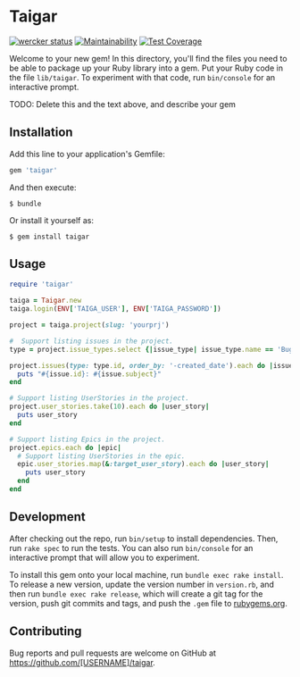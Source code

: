 # Taigar

[![wercker status](https://app.wercker.com/status/1e32d26108123db863a8a218d88c9652/s/master "wercker status")](https://app.wercker.com/project/byKey/1e32d26108123db863a8a218d88c9652)
[![Maintainability](https://api.codeclimate.com/v1/badges/9a38e58b060a9ed7127a/maintainability)](https://codeclimate.com/github/hirakiuc/taigar/maintainability)
[![Test Coverage](https://api.codeclimate.com/v1/badges/9a38e58b060a9ed7127a/test_coverage)](https://codeclimate.com/github/hirakiuc/taigar/test_coverage)

Welcome to your new gem! In this directory, you'll find the files you need to be able to package up your Ruby library into a gem. Put your Ruby code in the file `lib/taigar`. To experiment with that code, run `bin/console` for an interactive prompt.

TODO: Delete this and the text above, and describe your gem

## Installation

Add this line to your application's Gemfile:

```ruby
gem 'taigar'
```

And then execute:

    $ bundle

Or install it yourself as:

    $ gem install taigar

## Usage

```ruby
require 'taigar'

taiga = Taigar.new
taiga.login(ENV['TAIGA_USER'], ENV['TAIGA_PASSWORD'])

project = taiga.project(slug: 'yourprj')

#  Support listing issues in the project.
type = project.issue_types.select {|issue_type| issue_type.name == 'Bug' }.first

project.issues(type: type.id, order_by: '-created_date').each do |issue|
  puts "#{issue.id}: #{issue.subject}"
end

# Support listing UserStories in the project.
project.user_stories.take(10).each do |user_story|
  puts user_story
end

# Support listing Epics in the project.
project.epics.each do |epic|
  # Support listing UserStories in the epic.
  epic.user_stories.map(&:target_user_story).each do |user_story|
    puts user_story
  end
end
```

## Development

After checking out the repo, run `bin/setup` to install dependencies. Then, run `rake spec` to run the tests. You can also run `bin/console` for an interactive prompt that will allow you to experiment.

To install this gem onto your local machine, run `bundle exec rake install`. To release a new version, update the version number in `version.rb`, and then run `bundle exec rake release`, which will create a git tag for the version, push git commits and tags, and push the `.gem` file to [rubygems.org](https://rubygems.org).

## Contributing

Bug reports and pull requests are welcome on GitHub at https://github.com/[USERNAME]/taigar.


